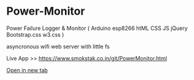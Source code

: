 # Power-Monitor
Power Failure Logger &amp; Monitor ( Arduino esp8266 htML CSS JS jQuery Bootstrap.css w3.css )

asyncronous wifi web server with little fs


Live App >> https://www.smokstak.co.in/git/PowerMonitor.html

[Open in new tab](https://external.ink?to=smokstak.co.in/git/PowerMonitor.html)
